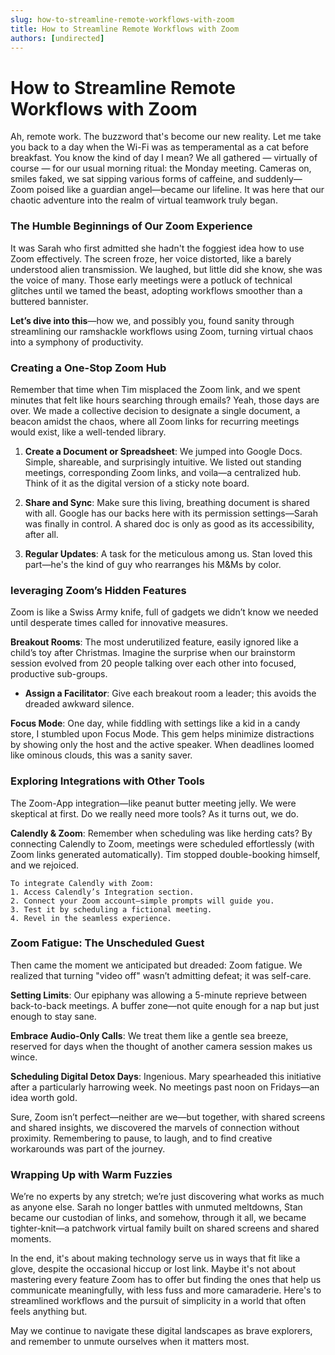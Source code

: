 ```yaml
---
slug: how-to-streamline-remote-workflows-with-zoom
title: How to Streamline Remote Workflows with Zoom
authors: [undirected]
---
```



# How to Streamline Remote Workflows with Zoom

Ah, remote work. The buzzword that's become our new reality. Let me take you back to a day when the Wi-Fi was as temperamental as a cat before breakfast. You know the kind of day I mean? We all gathered — virtually of course — for our usual morning ritual: the Monday meeting. Cameras on, smiles faked, we sat sipping various forms of caffeine, and suddenly—Zoom poised like a guardian angel—became our lifeline. It was here that our chaotic adventure into the realm of virtual teamwork truly began.

### The Humble Beginnings of Our Zoom Experience

It was Sarah who first admitted she hadn't the foggiest idea how to use Zoom effectively. The screen froze, her voice distorted, like a barely understood alien transmission. We laughed, but little did she know, she was the voice of many. Those early meetings were a potluck of technical glitches until we tamed the beast, adopting workflows smoother than a buttered bannister. 

**Let’s dive into this**—how we, and possibly you, found sanity through streamlining our ramshackle workflows using Zoom, turning virtual chaos into a symphony of productivity.

### Creating a One-Stop Zoom Hub

Remember that time when Tim misplaced the Zoom link, and we spent minutes that felt like hours searching through emails? Yeah, those days are over. We made a collective decision to designate a single document, a beacon amidst the chaos, where all Zoom links for recurring meetings would exist, like a well-tended library.

1. **Create a Document or Spreadsheet**: We jumped into Google Docs. Simple, shareable, and surprisingly intuitive. We listed out standing meetings, corresponding Zoom links, and voila—a centralized hub. Think of it as the digital version of a sticky note board.

2. **Share and Sync**: Make sure this living, breathing document is shared with all. Google has our backs here with its permission settings—Sarah was finally in control. A shared doc is only as good as its accessibility, after all.

3. **Regular Updates**: A task for the meticulous among us. Stan loved this part—he's the kind of guy who rearranges his M&Ms by color.

### leveraging Zoom’s Hidden Features

Zoom is like a Swiss Army knife, full of gadgets we didn’t know we needed until desperate times called for innovative measures. 

**Breakout Rooms**: The most underutilized feature, easily ignored like a child’s toy after Christmas. Imagine the surprise when our brainstorm session evolved from 20 people talking over each other into focused, productive sub-groups. 

- **Assign a Facilitator**: Give each breakout room a leader; this avoids the dreaded awkward silence.

**Focus Mode**: One day, while fiddling with settings like a kid in a candy store, I stumbled upon Focus Mode. This gem helps minimize distractions by showing only the host and the active speaker. When deadlines loomed like ominous clouds, this was a sanity saver.

### Exploring Integrations with Other Tools

The Zoom-App integration—like peanut butter meeting jelly. We were skeptical at first. Do we really need more tools? As it turns out, we do. 

**Calendly & Zoom**: Remember when scheduling was like herding cats? By connecting Calendly to Zoom, meetings were scheduled effortlessly (with Zoom links generated automatically). Tim stopped double-booking himself, and we rejoiced.

```plaintext
To integrate Calendly with Zoom:
1. Access Calendly’s Integration section.
2. Connect your Zoom account—simple prompts will guide you.
3. Test it by scheduling a fictional meeting.
4. Revel in the seamless experience.
```

### Zoom Fatigue: The Unscheduled Guest

Then came the moment we anticipated but dreaded: Zoom fatigue. We realized that turning "video off" wasn’t admitting defeat; it was self-care. 

**Setting Limits**: Our epiphany was allowing a 5-minute reprieve between back-to-back meetings. A buffer zone—not quite enough for a nap but just enough to stay sane.

**Embrace Audio-Only Calls**: We treat them like a gentle sea breeze, reserved for days when the thought of another camera session makes us wince.

**Scheduling Digital Detox Days**: Ingenious. Mary spearheaded this initiative after a particularly harrowing week. No meetings past noon on Fridays—an idea worth gold.

Sure, Zoom isn’t perfect—neither are we—but together, with shared screens and shared insights, we discovered the marvels of connection without proximity. Remembering to pause, to laugh, and to find creative workarounds was part of the journey. 

### Wrapping Up with Warm Fuzzies

We’re no experts by any stretch; we’re just discovering what works as much as anyone else. Sarah no longer battles with unmuted meltdowns, Stan became our custodian of links, and somehow, through it all, we became tighter-knit—a patchwork virtual family built on shared screens and shared moments.

In the end, it's about making technology serve us in ways that fit like a glove, despite the occasional hiccup or lost link. Maybe it's not about mastering every feature Zoom has to offer but finding the ones that help us communicate meaningfully, with less fuss and more camaraderie. Here's to streamlined workflows and the pursuit of simplicity in a world that often feels anything but.

May we continue to navigate these digital landscapes as brave explorers, and remember to unmute ourselves when it matters most.